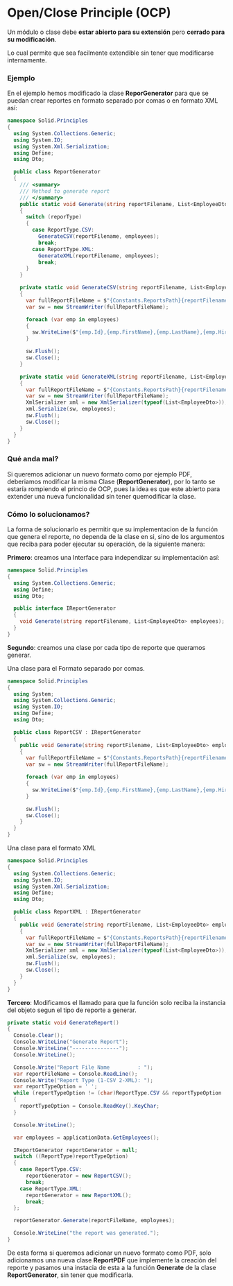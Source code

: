 # Open/Close Principle (OCP)
Un módulo o clase debe **estar abierto para su extensión** pero **cerrado para su modificación**.

Lo cual permite que sea facilmente extendible sin tener que modificarse internamente.

### Ejemplo
En el ejemplo hemos modificado la clase **ReporGenerator** para que se puedan crear reportes en formato separado por comas o en formato XML así:

```csharp
namespace Solid.Principles
{
  using System.Collections.Generic;
  using System.IO;
  using System.Xml.Serialization;
  using Define;
  using Dto;

  public class ReportGenerator
  {
    /// <summary>
    /// Method to generate report
    /// </summary>
    public static void Generate(string reportFilename, List<EmployeeDto> employees, ReportType reporType)
    {
      switch (reporType)
      {
        case ReportType.CSV:
          GenerateCSV(reportFilename, employees);
          break;
        case ReportType.XML:
          GenerateXML(reportFilename, employees);
          break;
      }
    }

    private static void GenerateCSV(string reportFilename, List<EmployeeDto> employees)
    {
      var fullReportFileName = $"{Constants.ReportsPath}{reportFilename}.csv";
      var sw = new StreamWriter(fullReportFileName);

      foreach (var emp in employees)
      {
        sw.WriteLine($"{emp.Id},{emp.FirstName},{emp.LastName},{emp.HireDate},{emp.Email},{emp.Phone}");
      }

      sw.Flush();
      sw.Close();
    }

    private static void GenerateXML(string reportFilename, List<EmployeeDto> employees)
    {
      var fullReportFileName = $"{Constants.ReportsPath}{reportFilename}.xml";
      var sw = new StreamWriter(fullReportFileName);
      XmlSerializer xml = new XmlSerializer(typeof(List<EmployeeDto>));
      xml.Serialize(sw, employees);
      sw.Flush();
      sw.Close();
    }
  }
}

```

### Qué anda mal?
Si queremos adicionar un nuevo formato como por ejemplo PDF, deberiamos modificar la misma Clase (**ReportGenerator**), por lo tanto se estaría rompiendo el princio de OCP, pues la idea es que este abierto para extender una nueva funcionalidad sin tener quemodificar la clase.

### Cómo lo solucionamos?
La forma de solucionarlo es permitir que su implementacion de la función que genera el reporte, no dependa de la clase en si, sino de los argumentos que reciba para poder ejecutar su operación, de la siguiente manera:

**Primero**: creamos una Interface para independizar su implementación así:

```csharp
namespace Solid.Principles
{
  using System.Collections.Generic;
  using Define;
  using Dto;

  public interface IReportGenerator
  {
    void Generate(string reportFilename, List<EmployeeDto> employees);
  }
}
```

**Segundo**: creamos una clase por cada tipo de reporte que queramos generar.

Una clase para el Formato separado por comas.
```csharp
namespace Solid.Principles
{
  using System;
  using System.Collections.Generic;
  using System.IO;
  using Define;
  using Dto;

  public class ReportCSV : IReportGenerator
  {
    public void Generate(string reportFilename, List<EmployeeDto> employees)
    {
      var fullReportFileName = $"{Constants.ReportsPath}{reportFilename}.csv";
      var sw = new StreamWriter(fullReportFileName);

      foreach (var emp in employees)
      {
        sw.WriteLine($"{emp.Id},{emp.FirstName},{emp.LastName},{emp.HireDate},{emp.Email},{emp.Phone}");
      }

      sw.Flush();
      sw.Close();
    }
  }
}
```

Una clase para el formato XML
```csharp
namespace Solid.Principles
{
  using System.Collections.Generic;
  using System.IO;
  using System.Xml.Serialization;
  using Define;
  using Dto;

  public class ReportXML : IReportGenerator
  {
    public void Generate(string reportFilename, List<EmployeeDto> employees)
    {
      var fullReportFileName = $"{Constants.ReportsPath}{reportFilename}.xml";
      var sw = new StreamWriter(fullReportFileName);
      XmlSerializer xml = new XmlSerializer(typeof(List<EmployeeDto>));
      xml.Serialize(sw, employees);
      sw.Flush();
      sw.Close();
    }
  }
}
```

**Tercero**: Modificamos el llamado para que la función solo reciba la instancia del objeto segun el tipo de reporte a generar. 
```csharp
private static void GenerateReport()
{
  Console.Clear();
  Console.WriteLine("Generate Report");
  Console.WriteLine("---------------");
  Console.WriteLine();

  Console.Write("Report File Name         : ");
  var reportFileName = Console.ReadLine();
  Console.Write("Report Type (1-CSV 2-XML): ");
  var reportTypeOption = ' ';
  while (reportTypeOption != (char)ReportType.CSV && reportTypeOption != (char)ReportType.XML)
  {
    reportTypeOption = Console.ReadKey().KeyChar;
  }

  Console.WriteLine();

  var employees = applicationData.GetEmployees();

  IReportGenerator reportGenerator = null;
  switch ((ReportType)reportTypeOption)
  {
    case ReportType.CSV:
      reportGenerator = new ReportCSV();
      break;
    case ReportType.XML:
      reportGenerator = new ReportXML();
      break;
  };

  reportGenerator.Generate(reportFileName, employees);

  Console.WriteLine("the report was generated.");
}
```

De esta forma si queremos adicionar un nuevo formato como PDF, solo adicionamos una nueva clase **ReportPDF** que implemente la creación del reporte y pasamos una instacia de esta a la función **Generate** de la clase **ReportGenerator**, sin tener que modificarla.